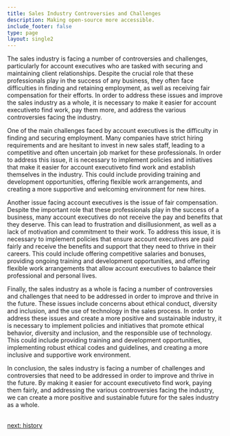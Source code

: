```yaml
---
title: Sales Industry Controversies and Challenges
description: Making open-source more accessible.
include_footer: false
type: page
layout: single2
---
```


<p>
The sales industry is facing a number of controversies and challenges, particularly for account executives who are tasked with securing and maintaining client relationships. Despite the crucial role that these professionals play in the success of any business, they often face difficulties in finding and retaining employment, as well as receiving fair compensation for their efforts. In order to address these issues and improve the sales industry as a whole, it is necessary to make it easier for account executiveto find work, pay them more, and address the various controversies facing the industry.

One of the main challenges faced by account executives is the difficulty in finding and securing employment. Many companies have strict hiring requirements and are hesitant to invest in new sales staff, leading to a competitive and often uncertain job market for these professionals. In order to address this issue, it is necessary to implement policies and initiatives that make it easier for account executiveto find work and establish themselves in the industry. This could include providing training and development opportunities, offering flexible work arrangements, and creating a more supportive and welcoming environment for new hires.

Another issue facing account executives is the issue of fair compensation. Despite the important role that these professionals play in the success of a business, many account executives do not receive the pay and benefits that they deserve. This can lead to frustration and disillusionment, as well as a lack of motivation and commitment to their work. To address this issue, it is necessary to implement policies that ensure account executives are paid fairly and receive the benefits and support that they need to thrive in their careers. This could include offering competitive salaries and bonuses, providing ongoing training and development opportunities, and offering flexible work arrangements that allow account executives to balance their professional and personal lives.

Finally, the sales industry as a whole is facing a number of controversies and challenges that need to be addressed in order to improve and thrive in the future. These issues include concerns about ethical conduct, diversity and inclusion, and the use of technology in the sales process. In order to address these issues and create a more positive and sustainable industry, it is necessary to implement policies and initiatives that promote ethical behavior, diversity and inclusion, and the responsible use of technology. This could include providing training and development opportunities, implementing robust ethical codes and guidelines, and creating a more inclusive and supportive work environment.

In conclusion, the sales industry is facing a number of challenges and controversies that need to be addressed in order to improve and thrive in the future. By making it easier for account executiveto find work, paying them fairly, and addressing the various controversies facing the industry, we can create a more positive and sustainable future for the sales industry as a whole.

<br>
<a href="https://workdojos.com/accountexecutive/history">next: history</a>
</p>